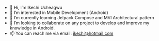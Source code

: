 - 👋 Hi, I’m Ikechi Ucheagwu
- 👀 I’m interested in Mobile Development (Android)
- 🌱 I’m currently learning Jetpack Compose and MVI Architectural pattern
- 💞️ I’m looking to collaborate on any project to develop and improve my knowledge in Android.
- 📫 You can reach me via email: ikechi@hotmail.com

<!---
ikechiU/ikechiU is a ✨ special ✨ repository because its `README.md` (this file) appears on your GitHub profile.
You can click the Preview link to take a look at your changes.
--->
